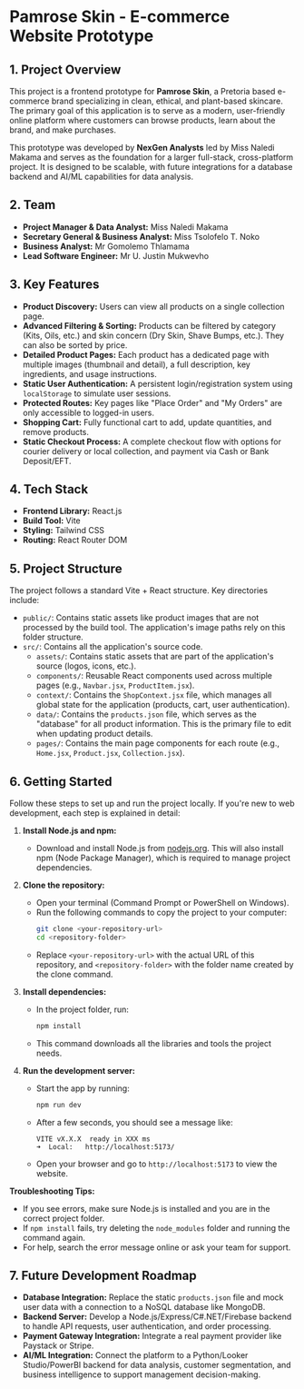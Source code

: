 # Pamrose Skin - E-commerce Website Prototype

## 1. Project Overview

This project is a frontend prototype for **Pamrose Skin**, a Pretoria based e-commerce brand specializing in clean, ethical, and plant-based skincare. The primary goal of this application is to serve as a modern, user-friendly online platform where customers can browse products, learn about the brand, and make purchases.

This prototype was developed by **NexGen Analysts** led by Miss Naledi Makama and serves as the foundation for a larger full-stack, cross-platform project. It is designed to be scalable, with future integrations for a database backend and AI/ML capabilities for data analysis.

## 2. Team

- **Project Manager & Data Analyst:** Miss Naledi Makama
- **Secretary General & Business Analyst:** Miss Tsolofelo T. Noko
- **Business Analyst:** Mr Gomolemo Thlamama
- **Lead Software Engineer:** Mr U. Justin Mukwevho

## 3. Key Features

- **Product Discovery:** Users can view all products on a single collection page.
- **Advanced Filtering & Sorting:** Products can be filtered by category (Kits, Oils, etc.) and skin concern (Dry Skin, Shave Bumps, etc.). They can also be sorted by price.
- **Detailed Product Pages:** Each product has a dedicated page with multiple images (thumbnail and detail), a full description, key ingredients, and usage instructions.
- **Static User Authentication:** A persistent login/registration system using `localStorage` to simulate user sessions.
- **Protected Routes:** Key pages like "Place Order" and "My Orders" are only accessible to logged-in users.
- **Shopping Cart:** Fully functional cart to add, update quantities, and remove products.
- **Static Checkout Process:** A complete checkout flow with options for courier delivery or local collection, and payment via Cash or Bank Deposit/EFT.

## 4. Tech Stack

- **Frontend Library:** React.js
- **Build Tool:** Vite
- **Styling:** Tailwind CSS
- **Routing:** React Router DOM

## 5. Project Structure

The project follows a standard Vite + React structure. Key directories include:

-   `public/`: Contains static assets like product images that are not processed by the build tool. The application's image paths rely on this folder structure.
-   `src/`: Contains all the application's source code.
    -   `assets/`: Contains static assets that are part of the application's source (logos, icons, etc.).
    -   `components/`: Reusable React components used across multiple pages (e.g., `Navbar.jsx`, `ProductItem.jsx`).
    -   `context/`: Contains the `ShopContext.jsx` file, which manages all global state for the application (products, cart, user authentication).
    -   `data/`: Contains the `products.json` file, which serves as the "database" for all product information. This is the primary file to edit when updating product details.
    -   `pages/`: Contains the main page components for each route (e.g., `Home.jsx`, `Product.jsx`, `Collection.jsx`).

## 6. Getting Started

Follow these steps to set up and run the project locally. If you're new to web development, each step is explained in detail:

1. **Install Node.js and npm:**
   - Download and install Node.js from [nodejs.org](https://nodejs.org/). This will also install npm (Node Package Manager), which is required to manage project dependencies.

2. **Clone the repository:**
   - Open your terminal (Command Prompt or PowerShell on Windows).
   - Run the following commands to copy the project to your computer:
     ```bash
     git clone <your-repository-url>
     cd <repository-folder>
     ```
   - Replace `<your-repository-url>` with the actual URL of this repository, and `<repository-folder>` with the folder name created by the clone command.

3. **Install dependencies:**
   - In the project folder, run:
     ```bash
     npm install
     ```
   - This command downloads all the libraries and tools the project needs.

4. **Run the development server:**
   - Start the app by running:
     ```bash
     npm run dev
     ```
   - After a few seconds, you should see a message like:
     ```
     VITE vX.X.X  ready in XXX ms
     ➜  Local:   http://localhost:5173/
     ```
   - Open your browser and go to `http://localhost:5173` to view the website.

**Troubleshooting Tips:**
- If you see errors, make sure Node.js is installed and you are in the correct project folder.
- If `npm install` fails, try deleting the `node_modules` folder and running the command again.
- For help, search the error message online or ask your team for support.

## 7. Future Development Roadmap

-   **Database Integration:** Replace the static `products.json` file and mock user data with a connection to a NoSQL database like MongoDB.
-   **Backend Server:** Develop a Node.js/Express/C#.NET/Firebase backend to handle API requests, user authentication, and order processing.
-   **Payment Gateway Integration:** Integrate a real payment provider like Paystack or Stripe.
-   **AI/ML Integration:** Connect the platform to a Python/Looker Studio/PowerBI backend for data analysis, customer segmentation, and business intelligence to support management decision-making.